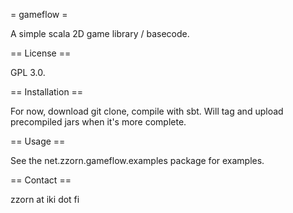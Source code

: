 = gameflow =

A simple scala 2D game library / basecode.


== License ==

GPL 3.0.


== Installation ==

For now, download git clone, compile with sbt.
Will tag and upload precompiled jars when it's more complete.


== Usage ==

See the net.zzorn.gameflow.examples package for examples.


== Contact ==

zzorn at iki dot fi
